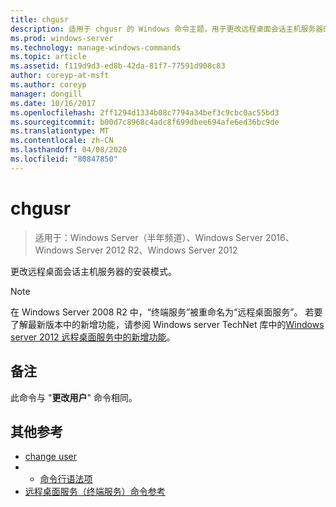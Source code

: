 ```yaml
---
title: chgusr
description: 适用于 chgusr 的 Windows 命令主题，用于更改远程桌面会话主机服务器的安装模式。
ms.prod: windows-server
ms.technology: manage-windows-commands
ms.topic: article
ms.assetid: f119d9d3-ed8b-42da-81f7-77591d908c83
author: coreyp-at-msft
ms.author: coreyp
manager: dongill
ms.date: 10/16/2017
ms.openlocfilehash: 2ff1294d1334b08c7794a34bef3c9cbc0ac55bd3
ms.sourcegitcommit: b00d7c8968c4adc8f699dbee694afe6ed36bc9de
ms.translationtype: MT
ms.contentlocale: zh-CN
ms.lasthandoff: 04/08/2020
ms.locfileid: "80847850"
---
```

# <a name="chgusr"></a>chgusr

>适用于：Windows Server（半年频道）、Windows Server 2016、Windows Server 2012 R2、Windows Server 2012

更改远程桌面会话主机服务器的安装模式。  

> [!NOTE]
> 在 Windows Server 2008 R2 中，“终端服务”被重命名为“远程桌面服务”。 若要了解最新版本中的新增功能，请参阅 Windows server TechNet 库中的[Windows server 2012 远程桌面服务中的新增功能](https://technet.microsoft.com/library/hh831527)。  

## <a name="remarks"></a>备注  
此命令与 "**更改用户**" 命令相同。

## <a name="additional-references"></a>其他参考  
- [change user](change-user.md)  
- - [命令行语法项](command-line-syntax-key.md)  
- [远程桌面服务（终端服务）命令参考](remote-desktop-services-terminal-services-command-reference.md)  
